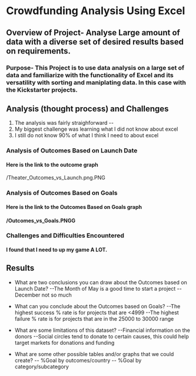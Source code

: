 # Crowdfunding Analysis Using Excel

## Overview of Project- Analyse Large amount of data with a diverse set of desired results based on requirements.

### Purpose- This Project is to use data analysis on a large set of data and familiarize with the functionality of Excel and its versatility with sorting and maniplating data. In this case with the Kickstarter projects.

## Analysis (thought process) and Challenges
 1. The analysis was fairly straighforward
--
 1. My biggest challenge was learning what I did not know about excel
 2. I still do not know 90% of what I think I need to about excel

### Analysis of Outcomes Based on Launch Date
#### Here is the link to the outcome graph
/Theater_Outcomes_vs_Launch.png.PNG

### Analysis of Outcomes Based on Goals
#### Here is the link to the Outcomes Based on Goals graph
#### /Outcomes_vs_Goals.PNGG

### Challenges and Difficulties Encountered
#### I found that I need to up my game A LOT.

## Results

- What are two conclusions you can draw about the Outcomes based on Launch Date?
--The Month of May is a good time to start a project
--December not so much

- What can you conclude about the Outcomes based on Goals?
--The highest success % rate is for projects that are <4999
--The highest failure % rate is for projects that are in the 25000 to 30000 range

- What are some limitations of this dataset?
--Financial information on the donors
--Social circles tend to donate to certain causes, this could help target markets for donations and funding

- What are some other possible tables and/or graphs that we could create?
-- %Goal by outcomes/country
-- %Goal by category/subcategory

